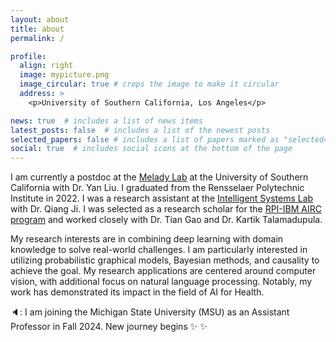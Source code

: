 ```yaml
---
layout: about
title: about
permalink: /

profile:
  align: right
  image: mypicture.png
  image_circular: true # crops the image to make it circular
  address: >
    <p>University of Southern California, Los Angeles</p>

news: true  # includes a list of news items
latest_posts: false  # includes a list of the newest posts
selected_papers: false # includes a list of papers marked as "selected={true}"
social: true  # includes social icons at the bottom of the page
---
```


I am currently a postdoc at the [Melady Lab](https://melady.usc.edu/) at the University of Southern California with Dr. Yan Liu. I graduated from the Rensselaer Polytechnic Institute in 2022. I was a research assistant at the [Intelligent Systems Lab](https://sites.ecse.rpi.edu/~cvrl/) with Dr. Qiang Ji. I was selected as a research scholar for the [RPI-IBM AIRC program](https://airc.rpi.edu/) and worked closely with Dr. Tian Gao and Dr. Kartik Talamadupula.  

My research interests are in combining deep learning with domain knowledge to solve real-world challenges. I am particularly interested in utilizing probabilistic graphical models, Bayesian methods, and causality to achieve the goal. My research applications are centered around computer vision, with additional focus on natural language processing. Notably, my work has demonstrated its impact in the field of AI for Health.

🔈: I am joining the Michigan State University (MSU) as an Assistant Professor in Fall 2024. New journey begins :sparkles: :sparkles:
